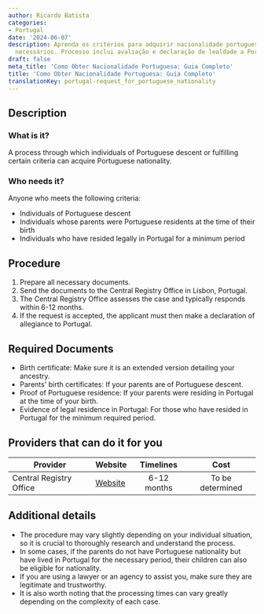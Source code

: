 ```yaml
---
author: Ricardo Batista
categories:
- Portugal
date: '2024-06-07'
description: Aprenda os critérios para adquirir nacionalidade portuguesa e os documentos
  necessários. Processo inclui avaliação e declaração de lealdade a Portugal.
draft: false
meta_title: 'Como Obter Nacionalidade Portuguesa: Guia Completo'
title: 'Como Obter Nacionalidade Portuguesa: Guia Completo'
translationKey: portugal-request_for_portuguese_nationality
---
```



## Description
### What is it?
A process through which individuals of Portuguese descent or fulfilling certain criteria can acquire Portuguese nationality.
### Who needs it?
Anyone who meets the following criteria:
- Individuals of Portuguese descent
- Individuals whose parents were Portuguese residents at the time of their birth
- Individuals who have resided legally in Portugal for a minimum period

## Procedure

1. Prepare all necessary documents.
2. Send the documents to the Central Registry Office in Lisbon, Portugal.
3. The Central Registry Office assesses the case and typically responds within 6-12 months.
4. If the request is accepted, the applicant must then make a declaration of allegiance to Portugal.

## Required Documents
- Birth certificate: Make sure it is an extended version detailing your ancestry.
- Parents' birth certificates: If your parents are of Portuguese descent.
- Proof of Portuguese residence: If your parents were residing in Portugal at the time of your birth.
- Evidence of legal residence in Portugal: For those who have resided in Portugal for the minimum required period.

## Providers that can do it for you

| Provider        |     Website     |     Timelines    |       Cost      |
| --------------- | --------------- |  :-------------: | :-------------: |
| Central Registry Office      |  [Website](https://www.irn.justica.gov.pt/sections/irn/a_registral/registos-centrais/docs-da-nacionalidade/processo-da-nacionalidade)      |  6-12 months      |   To be determined        |

## Additional details
- The procedure may vary slightly depending on your individual situation, so it is crucial to thoroughly research and understand the process.
- In some cases, if the parents do not have Portuguese nationality but have lived in Portugal for the necessary period, their children can also be eligible for nationality.
- If you are using a lawyer or an agency to assist you, make sure they are legitimate and trustworthy.
- It is also worth noting that the processing times can vary greatly depending on the complexity of each case.